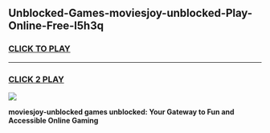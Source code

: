 
## Unblocked-Games-moviesjoy-unblocked-Play-Online-Free-l5h3q
<h3>
<a href="https://premium76.site?title=moviesjoy-unblocked&ref=26A">CLICK TO PLAY</a></h3>
<hr>

<h3>
<a href="https://premium76.site?title=moviesjoy-unblocked&ref=26A">CLICK 2 PLAY</a>
  
</h3>

<a href="https://premium76.site?title=moviesjoy-unblocked&ref=26A"><img src="https://clearcache.store/games.png"></a>


**moviesjoy-unblocked games unblocked: Your Gateway to Fun and Accessible Online Gaming**

